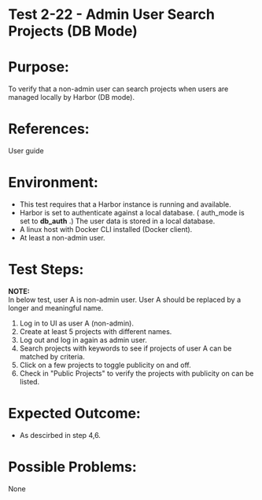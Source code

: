 Test 2-22 - Admin User Search Projects (DB Mode)
=======

# Purpose:

To verify that a non-admin user can search projects when users are managed locally by Harbor (DB mode).

# References:
User guide

# Environment:
* This test requires that a Harbor instance is running and available.
* Harbor is set to authenticate against a local database. ( auth_mode is set to **db_auth** .) The user data is stored in a local database.
* A linux host with Docker CLI installed (Docker client).
* At least a non-admin user. 

# Test Steps:

**NOTE:**  
In below test, user A is non-admin user. User A should be replaced by a longer and meaningful name.

1. Log in to UI as user A (non-admin).
2. Create at least 5 projects with different names.
3. Log out and log in again as admin user.
4. Search projects with keywords to see if projects of user A can be matched by criteria.
5. Click on a few projects to toggle publicity on and off.
6. Check in "Public Projects" to verify the projects with publicity on can be listed.

# Expected Outcome:
* As descirbed in step 4,6.

# Possible Problems:
None